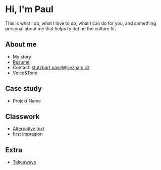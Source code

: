 # Hi, I'm Paul

This is what I do, what I love to do, what I can do for you, and something personal about me that helps to define the culture fit.

## About me

- My story
- [Resumé](04-experience)
- Contact: stutzbart.pavel@seznam.cz
- Voice&Tone

## Case study

- Projekt Name

## Classwork

- [Alternative text](01-alternative-text/)
- first impresion

## Extra
- [Takeaways](takeaways)
